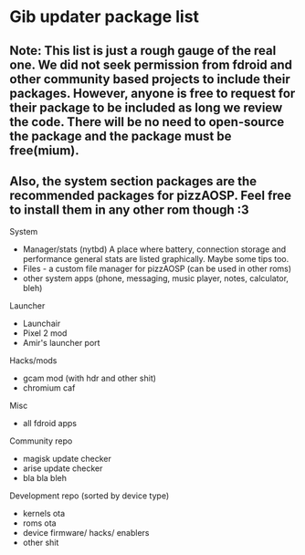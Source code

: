 # Gib updater package list

## Note: This list is just a rough gauge of the real one. We did not seek permission from fdroid and other community based projects to include their packages. However, anyone is free to request for their package to be included as long we review the code. There will be no need to open-source the package and the package must be free(mium).

## Also, the system section packages are the recommended packages for pizzAOSP. Feel free to install them in any other rom though :3

System
- Manager/stats (nytbd) A place where battery, connection storage and performance general stats are listed graphically. Maybe some tips too.
- Files - a custom file manager for pizzAOSP (can be used in other roms)
- other system apps (phone, messaging, music player, notes, calculator, bleh)

Launcher
- Launchair
- Pixel 2 mod
- Amir's launcher port

Hacks/mods
- gcam mod (with hdr and other shit)
- chromium caf

Misc
- all fdroid apps

Community repo
- magisk update checker
- arise update checker
- bla bla bleh

Development repo (sorted by device type)
- kernels ota
- roms ota
- device firmware/ hacks/ enablers
- other shit